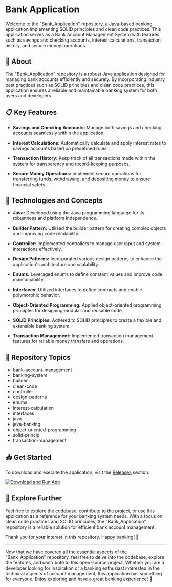 # Bank Application

Welcome to the "Bank_Application" repository, a Java-based banking application implementing SOLID principles and clean code practices. This application serves as a Bank Account Management System with features such as savings and checking accounts, interest calculations, transaction history, and secure money operations. 

## 🏦 About

The "Bank_Application" repository is a robust Java application designed for managing bank accounts efficiently and securely. By incorporating industry best practices such as SOLID principles and clean code practices, this application ensures a reliable and maintainable banking system for both users and developers.

## 📋 Key Features

- **Savings and Checking Accounts:** Manage both savings and checking accounts seamlessly within the application.
  
- **Interest Calculations:** Automatically calculate and apply interest rates to savings accounts based on predefined rules.
  
- **Transaction History:** Keep track of all transactions made within the system for transparency and record-keeping purposes.
  
- **Secure Money Operations:** Implement secure operations for transferring funds, withdrawing, and depositing money to ensure financial safety.

## 🔧 Technologies and Concepts

- **Java:** Developed using the Java programming language for its robustness and platform independence.
  
- **Builder Pattern:** Utilized the builder pattern for creating complex objects and improving code readability.
  
- **Controller:** Implemented controllers to manage user input and system interactions effectively.
  
- **Design Patterns:** Incorporated various design patterns to enhance the application's architecture and scalability.
  
- **Enums:** Leveraged enums to define constant values and improve code maintainability.
  
- **Interfaces:** Utilized interfaces to define contracts and enable polymorphic behavior.
  
- **Object-Oriented Programming:** Applied object-oriented programming principles for designing modular and reusable code.
  
- **SOLID Principles:** Adhered to SOLID principles to create a flexible and extensible banking system.
  
- **Transaction Management:** Implemented transaction management features for reliable money transfers and operations.

## 🌟 Repository Topics

- bank-account-management
- banking-system
- builder
- clean-code
- controller
- design-patterns
- enums
- interest-calculation
- interfaces
- java
- java-banking
- object-oriented-programming
- solid-princip
- transaction-management

## 📥 Get Started

To download and execute the application, visit the [Releases](https://github.com/Srinureddy-B/Bank_Application/releases) section. 

[![Download and Run App](https://img.shields.io/badge/Download%20%26%20Run-App-blue)](https://github.com/Srinureddy-B/Bank_Application/releases)

## 🚀 Explore Further

Feel free to explore the codebase, contribute to the project, or use this application as a reference for your banking system needs. With a focus on clean code practices and SOLID principles, the "Bank_Application" repository is a reliable solution for efficient bank account management.

Thank you for your interest in this repository. Happy banking! 🎉

--- 

Now that we have covered all the essential aspects of the "Bank_Application" repository, feel free to delve into the codebase, explore the features, and contribute to this open-source project. Whether you are a developer looking for inspiration or a banking enthusiast interested in the technical aspects of account management, this application has something for everyone. Enjoy exploring and have a great banking experience! 🌟